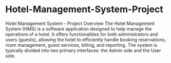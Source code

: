 # Hotel-Management-System-Project
 Hotel Management System - Project Overview The Hotel Management System (HMS) is a software application designed to help manage the operations of a hotel. It offers functionalities for both administrators and users (guests), allowing the hotel to efficiently handle booking reservations, room management, guest services, billing, and reporting. The system is typically divided into two primary interfaces: the Admin side and the User side.
